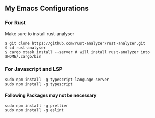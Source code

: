 ## My Emacs Configurations
### For Rust
Make sure to install rust-analyser
```
$ git clone https://github.com/rust-analyzer/rust-analyzer.git
$ cd rust-analyser
$ cargo xtask install --server # will install rust-analyzer into $HOME/.cargo/bin
```

### For Javascript and LSP
```
sudo npm install -g typescript-language-server
sudo npm install -g typescript
```

#### Following Packages may not be necessary
```
sudo npm install -g prettier
sudo npm install -g eslint
```
